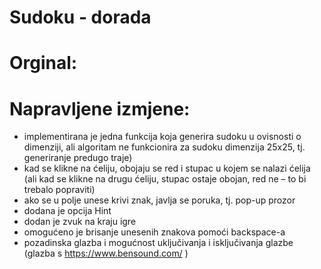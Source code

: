 # Sudoku - dorada

# Orginal: 

# Napravljene izmjene:
- implementirana je jedna funkcija koja generira sudoku u ovisnosti o dimenziji, ali algoritam ne funkcionira za sudoku dimenzija 25x25, tj. generiranje predugo traje)
- kad se klikne na ćeliju, obojaju se red i stupac u kojem se nalazi ćelija (ali kad se klikne na drugu ćeliju, stupac ostaje obojan, red ne – to bi trebalo popraviti)
- ako se u polje unese krivi znak, javlja se poruka, tj. pop-up prozor
- dodana je opcija Hint
- dodan je zvuk na kraju igre
- omogućeno je brisanje unesenih znakova pomoći backspace-a
- pozadinska glazba i mogućnost uključivanja i isključivanja glazbe (glazba s https://www.bensound.com/ )

